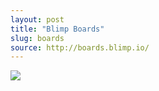 ```yaml
---
layout: post
title: "Blimp Boards"
slug: boards
source: http://boards.blimp.io/
---
```


<img src="/beautiful-open/screenshots/boards.png">
